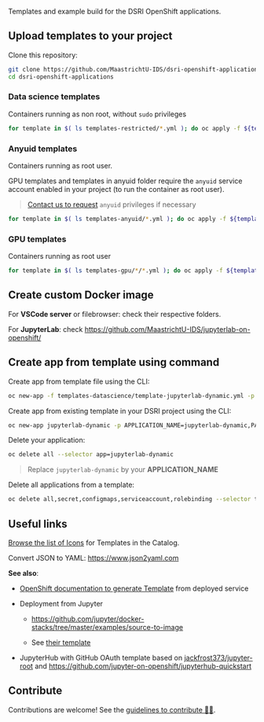

Templates and example build for the DSRI OpenShift applications.

## Upload templates to your project

Clone this repository:

```bash
git clone https://github.com/MaastrichtU-IDS/dsri-openshift-applications.git
cd dsri-openshift-applications
```

### Data science templates

Containers running as non root, without `sudo` privileges

```bash
for template in $( ls templates-restricted/*.yml ); do oc apply -f ${template} ; done
```

### Anyuid templates

Containers running as root user.

GPU templates and templates in anyuid folder require the `anyuid` service account enabled in your project (to run the container as root user).

> [Contact us to request](https://maastrichtu-ids.github.io/dsri-documentation/help) `anyuid` privileges if necessary

```bash
for template in $( ls templates-anyuid/*.yml ); do oc apply -f ${template} ; done
```

### GPU templates

Containers running as root user

```bash
for template in $( ls templates-gpu/*/*.yml ); do oc apply -f ${template} ; done
```

## Create custom Docker image

For **VSCode server** or filebrowser: check their respective folders.

For **JupyterLab**: check https://github.com/MaastrichtU-IDS/jupyterlab-on-openshift/

## Create app from template using command

Create app from template file using the CLI:

```bash
oc new-app -f templates-datascience/template-jupyterlab-dynamic.yml -p APPLICATION_NAME=jupyterlab-dynamic,PASSWORD=PASSWORD
```

Create app from existing template in your DSRI project using the CLI:

```bash
oc new-app jupyterlab-dynamic -p APPLICATION_NAME=jupyterlab-dynamic,PASSWORD=PASSWORD
```

Delete your application:

```bash
oc delete all --selector app=jupyterlab-dynamic
```

> Replace `jupyterlab-dynamic` by your **APPLICATION_NAME**

Delete all applications from a template:

```bash
oc delete all,secret,configmaps,serviceaccount,rolebinding --selector template=jupyterlab-dynamic
```

## Useful links

[Browse the list of Icons](https://rawgit.com/openshift/openshift-logos-icon/master/demo.html) for Templates in the Catalog.

Convert JSON to YAML: https://www.json2yaml.com

**See also**:

* [OpenShift documentation to generate Template](https://docs.openshift.com/container-platform/3.11/dev_guide/templates.html#export-as-template) from deployed service
* Deployment from Jupyter

  * https://github.com/jupyter/docker-stacks/tree/master/examples/source-to-image 

  * See [their template](https://raw.githubusercontent.com/jupyter/docker-stacks/master/examples/source-to-image/templates.json)

* JupyterHub with GitHub OAuth template based on [jackfrost373/jupyter-root](https://github.com/jackfrost373/jupyter-root) and https://github.com/jupyter-on-openshift/jupyterhub-quickstart

## Contribute

Contributions are welcome! See the [guidelines to contribute 👨‍💻](/CONTRIBUTING.md).